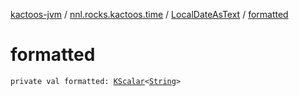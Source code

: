[kactoos-jvm](../../index.md) / [nnl.rocks.kactoos.time](../index.md) / [LocalDateAsText](index.md) / [formatted](./formatted.md)

# formatted

`private val formatted: `[`KScalar`](../../nnl.rocks.kactoos/-k-scalar.md)`<`[`String`](https://kotlinlang.org/api/latest/jvm/stdlib/kotlin/-string/index.html)`>`